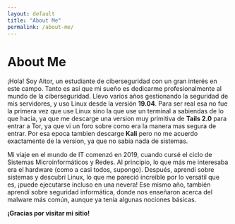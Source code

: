 ```yaml
---
layout: default
title: "About Me"
permalink: /about-me/
---
```


# About Me

¡Hola! Soy Aitor, un estudiante de ciberseguridad con un gran interés en este campo. Tanto es así que mi sueño es dedicarme profesionalmente al mundo de la ciberseguridad. Llevo varios años gestionando la seguridad de mis servidores, y uso Linux desde la versión **19.04**. Para ser real esa no fue la primera vez que use Linux sino la que use un terminal a sabiendas de lo que hacia, ya que me descarge una version muy primitiva de **Tails 2.0** para entrar a Tor, ya que vi un foro sobre como era la manera mas segura de entrar. Por esa epoca tambien descarge **Kali** pero no me acuerdo exactamente de la version, ya que no sabia nada de sistemas.

Mi viaje en el mundo de IT comenzó en 2019, cuando cursé el ciclo de Sistemas Microinformáticos y Redes. Al principio, lo que más me interesaba era el hardware (como a casi todos, supongo). Después, aprendí sobre sistemas y descubrí Linux, lo que me pareció increíble por lo versátil que es, ¡puede ejecutarse incluso en una nevera! Ese mismo año, también aprendí sobre seguridad informática, donde nos enseñaron acerca del malware más común, aunque ya tenía algunas nociones básicas.

**¡Gracias por visitar mi sitio!**
